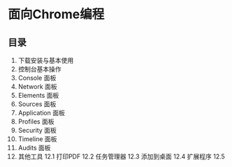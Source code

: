 # 面向Chrome编程



## 目录


1. 下载安装与基本使用
2. 控制台基本操作
3. Console 面板
4. Network 面板
5. Elements 面板
6. Sources 面板
7. Application 面板
8. Profiles 面板
9. Security 面板
10. Timeline 面板
11. Audits 面板
12. 其他工具
    12.1 打印PDF
    12.2 任务管理器
    12.3 添加到桌面
    12.4 扩展程序
    12.5 



















